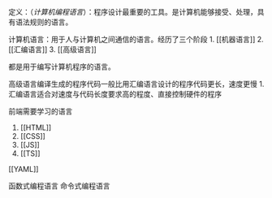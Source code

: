 定义：（*计算机编程语言*）：程序设计最重要的工具。是计算机能够接受、处理，具有语法规则的语言。

计算机语言：用于人与计算机之间通信的语言。经历了三个阶段
	1. [[机器语言]]
	2. [[汇编语言]]
	3. [[高级语言]]

都是用于编写计算机程序的语言。

高级语言编译生成的程序代码一般比用汇编语言设计的程序代码更长，速度更慢
	1. 汇编语言适合对速度与代码长度要求高的程度、直接控制硬件的程序

前端需要学习的语言
1. [[HTML]]
2. [[CSS]]
3. [[JS]]
4. [[TS]]

[[YAML]]

函数式编程语言
命令式编程语言